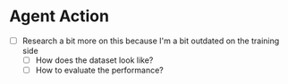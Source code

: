 # Agent Action

- [ ] Research a bit more on this because I'm a bit outdated on the training side
    - [ ] How does the dataset look like?
    - [ ] How to evaluate the performance?
